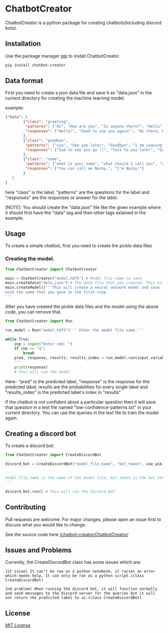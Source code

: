 # ChatbotCreator

ChatbotCreator is a python package for creating chatbots(Including discord bots). 

## Installation

Use the package manager [pip](https://pip.pypa.io/en/stable/) to install ChatbotCreator.

```bash
pip install chatbot-creator
```
## Data format

First you need to create a json data file and save it as "data.json" in the current directory for creating the machine learning model.

example:
```json
{"data": [
        {"class": "greeting",
         "patterns": ["Hi", "How are you", "Is anyone there?", "Hello", "Good day"],
         "responses": ["Hello!", "Good to see you again!", "Hi there, how can I help?"]
        },
        {"class": "goodbye",
         "patterns": ["cya", "See you later", "Goodbye", "I am Leaving", "bye"],
         "responses": ["Sad to see you go :(", "Talk to you later", "Goodbye!"]
        },
        {"class": "name",
         "patterns": ["what is your name", "what should I call you", "whats your name"],
         "responses": ["You can call me Nacky.", "I'm Nacky!"]
        }
   ]
}
```
here "class" is the label, "patterns" are the questions for the label and "responses" are the responses or answer for the label.

[NOTE]: You should create the "data.json" file like the given example where it should first have the "data" tag and then other tags exlained in the example.

## Usage 

To create a simple chatbot, first you need to create the pickle data files

### Creating the model.

```python
from ChatbotCreator import ChatbotCreator

main = ChatbotCreator("model.hdf5") # Model file name to save
main.createData("data.json") # The data file that you created. This will create the pickle data files.
main.createModel()'''This will create a neural network model and save it 
with the name that you gave in the first step.
'''
```
After you have created the pickle data files and the model using the above code, you can remove that.

```python
from ChatbotCreator import Run

run_model = Run("model.hdf5")''' Enter the model file name.'''

while True:
    inp = input("Enter cmd: ")
    if inp == "q":
        break
    pred, response, results, results_index = run_model.run(input_variable=inp) ''' specify the input variable through which you will parse in the input values.
    '''
    print(response)
    # this will run the model
```

 Here- "pred" is the predicted label, "response" is the response for the predicted label, results are the probabilities for every single label and "results_index" is the predicted label's index in "results"

If the chatbot is not confident about a particular question then it will save that question in a text file named "low-confidence-patterns.txt" in your current directory. You can use the queries in the text file to train the model again.

## Creating a discord bot

To create a discord bot:

```python
from ChatbotCreator import CreateDiscordBot

discord_bot = CreateDiscordBot("model_file_name", "bot_token", use_wikipedia=True)

'''
model_file_name is the name of the model file, bot_token is the bot_token that you can get in discord and when use_wikipedia is set to True, it will send wikipedia results when the model is not confident about a particular question.
'''

discord_bot.run() # this will run the discord bot

```

## Contributing

Pull requests are welcome. For major changes, please open an issue first to discuss what you would like to change.

See the source code here [/chatbot-creator/ChatbotCreator/](https://github.com/pranav377/chatbot-creator/tree/main/ChatbotCreator)

## Issues and Problems

Currently, the CreateDiscordBot class has some issues which are:

    1st issue) It can't be ran as a python notebook, it raises an error which needs help. It can only be ran as a python script.(class CreateDiscordBot)

    2nd problem) When running the discord bot, it will function normally and send messages to the discord server for the queries but it will not return the predicted label to us.(class CreateDiscordBot) 

## License

[MIT License](https://github.com/pranav377/chatbot-creator/blob/main/LICENSE)

